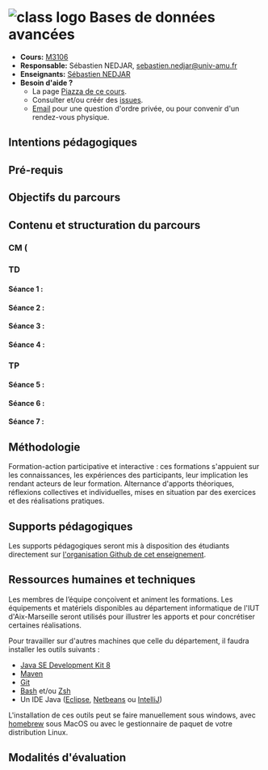 # <img src="assets/logo.png" alt="class logo" class="logo"/> Bases de données avancées

* **Cours:** [M3106](http://cache.media.enseignementsup-recherche.gouv.fr/file/25/09/7/PPN_INFORMATIQUE_256097.pdf)
* **Responsable:** Sébastien NEDJAR, [sebastien.nedjar@univ-amu.fr](mailto:sebastien.nedjar@univ-amu.fr)
* **Enseignants:** [Sébastien NEDJAR](mailto:sebastien.nedjar@univ-amu.fr)
* **Besoin d'aide ?**
    * La page [Piazza de ce cours](https://piazza.com/univ-amu.fr/spring2017/m2105/home).
    * Consulter et/ou créér des [issues](https://github.com/IUTInfoAix-M3106/Syllabus/issues).
    * [Email](mailto:sebastien.nedjar@univ-amu.fr) pour une question d'ordre privée, ou pour convenir d'un rendez-vous physique.

## Intentions pédagogiques

## Pré-requis
 
## Objectifs du parcours


## Contenu et structuration du parcours

### CM (
### TD
#### Séance 1 :
#### Séance 2 :
#### Séance 3 :
#### Séance 4 :

### TP 

#### Séance 5 :
#### Séance 6 :
#### Séance 7 :

## Méthodologie
Formation-action participative et interactive : ces formations s'appuient sur les connaissances, les expériences des participants, leur implication les rendant acteurs de leur formation. Alternance d'apports théoriques, réflexions collectives et individuelles, mises en situation par des exercices et des réalisations pratiques.

## Supports pédagogiques
Les supports pédagogiques seront mis à disposition des étudiants directement sur [l'organisation Github de cet enseignement](https://github.com/IUTInfoAix-M3106). 

## Ressources humaines et techniques
Les membres de l’équipe conçoivent et animent les formations. Les équipements et matériels disponibles au département informatique de l'IUT d'Aix-Marseille seront utilisés pour illustrer les apports et pour concrétiser certaines réalisations.

Pour travailler sur d'autres machines que celle du département, il faudra installer les outils suivants : 
- [Java SE Development Kit 8](http://www.oracle.com/technetwork/java/javase/downloads/jdk8-downloads-2133151.html)
- [Maven](https://maven.apache.org/)
- [Git](https://git-scm.com/)
- [Bash](https://www.gnu.org/software/bash/) et/ou [Zsh](http://ohmyz.sh/)
- Un IDE Java ([Eclipse](http://www.eclipse.org/downloads/packages/eclipse-ide-java-developers/keplersr1), [Netbeans](https://netbeans.org/downloads/) ou [IntelliJ](https://www.jetbrains.com/idea/))

L'installation de ces outils peut se faire manuellement sous windows, avec [homebrew](https://brew.sh/index_fr.html) sous MacOS ou avec le gestionnaire de paquet de votre distribution Linux.

## Modalités d'évaluation

